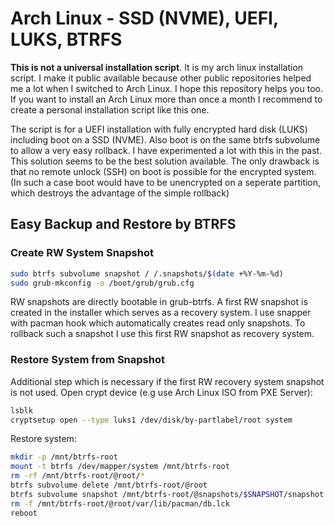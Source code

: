 # Arch Linux - SSD (NVME), UEFI, LUKS, BTRFS

**This is not a universal installation script**. It is my arch linux installation script. I make it public available because other public repositories helped me a lot when I switched to Arch Linux. I hope this repository helps you too. If you want to install an Arch Linux more than once a month I recommend to create a personal installation script like this one.

The script is for a UEFI installation with fully encrypted hard disk (LUKS) including boot on a SSD (NVME). Also boot is on the same btrfs subvolume to allow a very easy rollback. I have experimented a lot with this in the past. This solution seems to be the best solution available. The only drawback is that no remote unlock (SSH) on boot is possible for the encrypted system. (In such a case boot would have to be unencrypted on a seperate partition, which destroys the advantage of the simple rollback)

## Easy Backup and Restore by BTRFS

### Create RW System Snapshot

```bash
sudo btrfs subvolume snapshot / /.snapshots/$(date +%Y-%m-%d)
sudo grub-mkconfig -o /boot/grub/grub.cfg
```

RW snapshots are directly bootable in grub-btrfs. A first RW snapshot is created in the installer which serves as a recovery system. I use snapper with pacman hook which automatically creates read only snapshots. To rollback such a snapshot I use this first RW snapshot as recovery system.

### Restore System from Snapshot

Additional step which is necessary if the first RW recovery system snapshot is not used. Open crypt device (e.g use Arch Linux ISO from PXE Server):

```bash
lsblk
cryptsetup open --type luks1 /dev/disk/by-partlabel/root system
```

Restore system:

```bash
mkdir -p /mnt/btrfs-root
mount -t btrfs /dev/mapper/system /mnt/btrfs-root
rm -rf /mnt/btrfs-root/@root/*
btrfs subvolume delete /mnt/btrfs-root/@root
btrfs subvolume snapshot /mnt/btrfs-root/@snapshots/$SNAPSHOT/snapshot /mnt/btrfs-root/@root
rm -f /mnt/btrfs-root/@root/var/lib/pacman/db.lck
reboot
```
